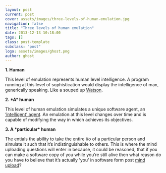 ```yaml
---
layout: post
current: post
cover: assets/images/three-levels-of-human-emulation.jpg
navigation: false
title: "Three levels of human emulation"
date: 2013-12-13 10:18:00
tags: []
class: post-template
subclass: "post"
logo: assets/images/ghost.png
author: ghost
---
```


**1. Human**

This level of emulation represents human level intelligence. A program running at this level of sophistication would display the intelligence of man, generically speaking. Like a souped up [Watson](<https://href.li/?http://en.wikipedia.org/wiki/Watson_(computer)>).

**2. \*A\* human**

This level of human emulation simulates a unique software agent, an [‘intelligent’ agent](https://href.li/?http://en.wikipedia.org/wiki/Intelligent_agent). An emulation at this level changes over time and is capable of modifying the way in which achieves its objectives.

**3. A \*particular\* human**

The entials the ability to take the entire i/o of a particular person and simulate it such that it’s indistinguishable to others. This is where the mind uploading questions will enter in because, it could be reasoned, that if you can make a software copy of you while you’re still alive then what reason do you have to believe that it’s actually 'you’ in software form post [mind upload](https://href.li/?http://en.wikipedia.org/wiki/Mind_uploading)?
